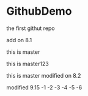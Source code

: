 # GithubDemo
the first githut repo

add on 8.1

this is master

this is master123

this is master modified on 8.2

modified 9.15 -1 -2 -3 -4 -5 -6
